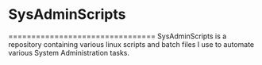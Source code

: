 # SysAdminScripts

================================
SysAdminScripts is a repository containing various linux scripts and batch files I use to automate various System Administration tasks.
